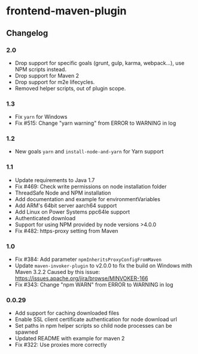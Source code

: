 # frontend-maven-plugin

## Changelog

### 2.0

* Drop support for specific goals (grunt, gulp, karma, webpack...), use NPM scripts instead.
* Drop support for Maven 2
* Drop support for m2e lifecycles.
* Removed helper scripts, out of plugin scope.

### 1.3

* Fix `yarn` for Windows
* Fix #515: Change "yarn warning" from ERROR to WARNING in log

### 1.2

* New goals `yarn` and `install-node-and-yarn` for Yarn support 

### 1.1

* Update requirements to Java 1.7
* Fix #469: Check write permissions on node installation folder
* ThreadSafe Node and NPM installation
* Add documentation and example for environmentVariables 
* Add ARM's 64bit server aarch64 support
* Add Linux on Power Systems ppc64le support
* Authenticated download
* Support for using NPM provided by node versions >4.0.0
* Fix #482: https-proxy setting from Maven

### 1.0

* Fix #384: Add parameter `npmInheritsProxyConfigFromMaven` 
* Update `maven-invoker-plugin` to v2.0.0 to fix the build on Windows mith Maven 3.2.2
  Caused by this issue: https://issues.apache.org/jira/browse/MINVOKER-166
* Fix #343: Change "npm WARN" from ERROR to WARNING in log


### 0.0.29

* Add support for caching downloaded files
* Enable SSL client certificate authentication for node download url
* Set paths in npm helper scripts so child node processes can be spawned
* Updated README with example for maven 2
* Fix #322: Use proxies more correctly

